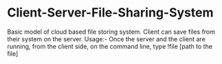 Client-Server-File-Sharing-System
=================================
Basic model of cloud based file storing system. Client can save files from their system on the server.
Usage:-
Once the server and the client are running, from the client side, on the command line, type !file [path to the file]
